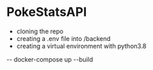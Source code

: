 # PokeStatsAPI
 
- cloning the repo
- creating a .env file into /backend
- creating a virtual environment with python3.8

-- docker-compose up --build
